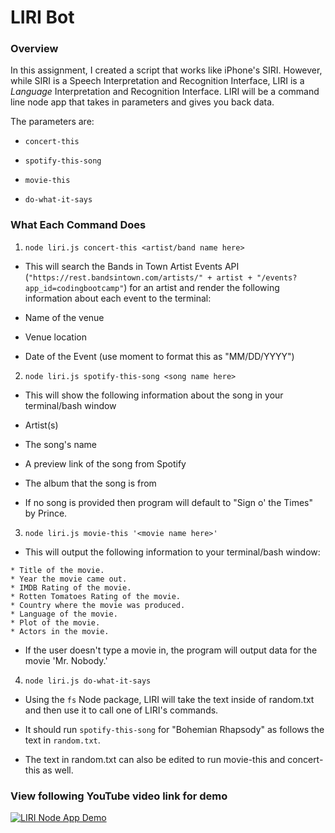 # LIRI Bot

### Overview

In this assignment, I created a script that works like iPhone's SIRI. However, while SIRI is a Speech Interpretation and Recognition Interface, LIRI is a _Language_ Interpretation and Recognition Interface. LIRI will be a command line node app that takes in parameters and gives you back data.

The parameters are:

* `concert-this`

* `spotify-this-song`

* `movie-this`

* `do-what-it-says`

### What Each Command Does

1. `node liri.js concert-this <artist/band name here>`

* This will search the Bands in Town Artist Events API (`"https://rest.bandsintown.com/artists/" + artist + "/events?app_id=codingbootcamp"`) for an artist and render the following information about each event to the terminal:

* Name of the venue

* Venue location

* Date of the Event (use moment to format this as "MM/DD/YYYY")

2. `node liri.js spotify-this-song <song name here>`

* This will show the following information about the song in your terminal/bash window

* Artist(s)

* The song's name

* A preview link of the song from Spotify

* The album that the song is from

* If no song is provided then program will default to "Sign o' the Times" by Prince.

3. `node liri.js movie-this '<movie name here>'`

* This will output the following information to your terminal/bash window:

```
* Title of the movie.
* Year the movie came out.
* IMDB Rating of the movie.
* Rotten Tomatoes Rating of the movie.
* Country where the movie was produced.
* Language of the movie.
* Plot of the movie.
* Actors in the movie.
```

* If the user doesn't type a movie in, the program will output data for the movie 'Mr. Nobody.'

4. `node liri.js do-what-it-says`

* Using the `fs` Node package, LIRI will take the text inside of random.txt and then use it to call one of LIRI's commands.

* It should run `spotify-this-song` for "Bohemian Rhapsody" as follows the text in `random.txt`.

* The text in random.txt can also be edited to run movie-this and concert-this as well.

### View following YouTube video link for demo

[![LIRI Node App Demo](https://img.youtube.com/vi/sYE5-vMXrJ0/hqdefault.jpg)](https://youtu.be/sYE5-vMXrJ0)
